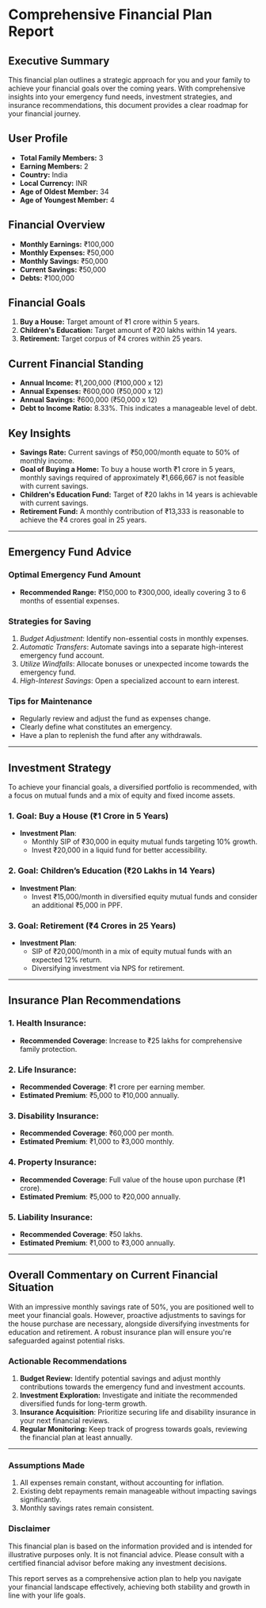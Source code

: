 # Comprehensive Financial Plan Report

## Executive Summary
This financial plan outlines a strategic approach for you and your family to achieve your financial goals over the coming years. With comprehensive insights into your emergency fund needs, investment strategies, and insurance recommendations, this document provides a clear roadmap for your financial journey.

## User Profile  
- **Total Family Members:** 3  
- **Earning Members:** 2  
- **Country:** India  
- **Local Currency:** INR  
- **Age of Oldest Member:** 34  
- **Age of Youngest Member:** 4  

## Financial Overview  
- **Monthly Earnings:** ₹100,000  
- **Monthly Expenses:** ₹50,000  
- **Monthly Savings:** ₹50,000  
- **Current Savings:** ₹50,000  
- **Debts:** ₹100,000  

## Financial Goals
1. **Buy a House:** Target amount of ₹1 crore within 5 years.  
2. **Children's Education:** Target amount of ₹20 lakhs within 14 years.  
3. **Retirement:** Target corpus of ₹4 crores within 25 years.  

## Current Financial Standing
- **Annual Income:** ₹1,200,000 (₹100,000 x 12)  
- **Annual Expenses:** ₹600,000 (₹50,000 x 12)  
- **Annual Savings:** ₹600,000 (₹50,000 x 12)  
- **Debt to Income Ratio:** 8.33%. This indicates a manageable level of debt.  

## Key Insights
- **Savings Rate:** Current savings of ₹50,000/month equate to 50% of monthly income.
- **Goal of Buying a Home:** To buy a house worth ₹1 crore in 5 years, monthly savings required of approximately ₹1,666,667 is not feasible with current savings. 
- **Children's Education Fund:** Target of ₹20 lakhs in 14 years is achievable with current savings.
- **Retirement Fund:** A monthly contribution of ₹13,333 is reasonable to achieve the ₹4 crores goal in 25 years.

---

## Emergency Fund Advice
### Optimal Emergency Fund Amount  
- **Recommended Range:** ₹150,000 to ₹300,000, ideally covering 3 to 6 months of essential expenses.  

### Strategies for Saving  
1. *Budget Adjustment*: Identify non-essential costs in monthly expenses.
2. *Automatic Transfers*: Automate savings into a separate high-interest emergency fund account.
3. *Utilize Windfalls*: Allocate bonuses or unexpected income towards the emergency fund.
4. *High-Interest Savings*: Open a specialized account to earn interest.

### Tips for Maintenance  
- Regularly review and adjust the fund as expenses change.
- Clearly define what constitutes an emergency.
- Have a plan to replenish the fund after any withdrawals.

---

## Investment Strategy
To achieve your financial goals, a diversified portfolio is recommended, with a focus on mutual funds and a mix of equity and fixed income assets.

### 1. **Goal: Buy a House (₹1 Crore in 5 Years)**
- **Investment Plan**:  
   - Monthly SIP of ₹30,000 in equity mutual funds targeting 10% growth.
   - Invest ₹20,000 in a liquid fund for better accessibility.

### 2. **Goal: Children’s Education (₹20 Lakhs in 14 Years)**
- **Investment Plan**:  
  - Invest ₹15,000/month in diversified equity mutual funds and consider an additional ₹5,000 in PPF.
  
### 3. **Goal: Retirement (₹4 Crores in 25 Years)**
- **Investment Plan**: 
  - SIP of ₹20,000/month in a mix of equity mutual funds with an expected 12% return.
  - Diversifying investment via NPS for retirement.

---

## Insurance Plan Recommendations
### 1. Health Insurance:
- **Recommended Coverage**: Increase to ₹25 lakhs for comprehensive family protection.

### 2. Life Insurance:
- **Recommended Coverage**: ₹1 crore per earning member.
- **Estimated Premium**: ₹5,000 to ₹10,000 annually.

### 3. Disability Insurance:
- **Recommended Coverage**: ₹60,000 per month.
- **Estimated Premium**: ₹1,000 to ₹3,000 monthly.

### 4. Property Insurance:
- **Recommended Coverage**: Full value of the house upon purchase (₹1 crore).
- **Estimated Premium**: ₹5,000 to ₹20,000 annually.

### 5. Liability Insurance:
- **Recommended Coverage**: ₹50 lakhs.
- **Estimated Premium**: ₹1,000 to ₹3,000 annually.

---

## Overall Commentary on Current Financial Situation
With an impressive monthly savings rate of 50%, you are positioned well to meet your financial goals. However, proactive adjustments to savings for the house purchase are necessary, alongside diversifying investments for education and retirement. A robust insurance plan will ensure you're safeguarded against potential risks.

### Actionable Recommendations
1. **Budget Review:** Identify potential savings and adjust monthly contributions towards the emergency fund and investment accounts.
2. **Investment Exploration:** Investigate and initiate the recommended diversified funds for long-term growth.
3. **Insurance Acquisition**: Prioritize securing life and disability insurance in your next financial reviews.
4. **Regular Monitoring:** Keep track of progress towards goals, reviewing the financial plan at least annually.

---

### Assumptions Made
1. All expenses remain constant, without accounting for inflation.
2. Existing debt repayments remain manageable without impacting savings significantly.
3. Monthly savings rates remain consistent.

### Disclaimer
This financial plan is based on the information provided and is intended for illustrative purposes only. It is not financial advice. Please consult with a certified financial advisor before making any investment decisions.

This report serves as a comprehensive action plan to help you navigate your financial landscape effectively, achieving both stability and growth in line with your life goals.